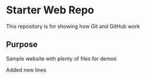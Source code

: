 # Starter Web Repo

This repository is for showing how Git and GitHub work

## Purpose

Sample website with plenty of files for demos

Added new lines